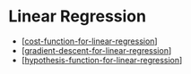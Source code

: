 # Linear Regression

- [[cost-function-for-linear-regression]]
- [[gradient-descent-for-linear-regression]]
- [[hypothesis-function-for-linear-regression]]

[//begin]: # "Autogenerated link references for markdown compatibility"
[cost-function-for-linear-regression]: cost-function-for-linear-regression "Cost Function for Linear Regression"
[gradient-descent-for-linear-regression]: gradient-descent-for-linear-regression "Gradient Descent For Linear Regression"
[hypothesis-function-for-linear-regression]: hypothesis-function-for-linear-regression "Hypothesis Function for Linear Regression"
[//end]: # "Autogenerated link references"